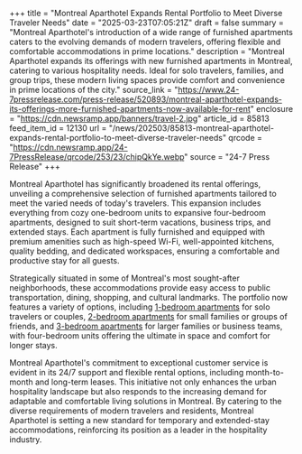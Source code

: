 +++
title = "Montreal Aparthotel Expands Rental Portfolio to Meet Diverse Traveler Needs"
date = "2025-03-23T07:05:21Z"
draft = false
summary = "Montreal Aparthotel's introduction of a wide range of furnished apartments caters to the evolving demands of modern travelers, offering flexible and comfortable accommodations in prime locations."
description = "Montreal Aparthotel expands its offerings with new furnished apartments in Montreal, catering to various hospitality needs. Ideal for solo travelers, families, and group trips, these modern living spaces provide comfort and convenience in prime locations of the city."
source_link = "https://www.24-7pressrelease.com/press-release/520893/montreal-aparthotel-expands-its-offerings-more-furnished-apartments-now-available-for-rent"
enclosure = "https://cdn.newsramp.app/banners/travel-2.jpg"
article_id = 85813
feed_item_id = 12130
url = "/news/202503/85813-montreal-aparthotel-expands-rental-portfolio-to-meet-diverse-traveler-needs"
qrcode = "https://cdn.newsramp.app/24-7PressRelease/qrcode/253/23/chipQkYe.webp"
source = "24-7 Press Release"
+++

<p>Montreal Aparthotel has significantly broadened its rental offerings, unveiling a comprehensive selection of furnished apartments tailored to meet the varied needs of today's travelers. This expansion includes everything from cozy one-bedroom units to expansive four-bedroom apartments, designed to suit short-term vacations, business trips, and extended stays. Each apartment is fully furnished and equipped with premium amenities such as high-speed Wi-Fi, well-appointed kitchens, quality bedding, and dedicated workspaces, ensuring a comfortable and productive stay for all guests.</p><p>Strategically situated in some of Montreal's most sought-after neighborhoods, these accommodations provide easy access to public transportation, dining, shopping, and cultural landmarks. The portfolio now features a variety of options, including <a href='https://montreal-aparthotel.com/eng/apartments/1-room' rel='nofollow'>1-bedroom apartments</a> for solo travelers or couples, <a href='https://montreal-aparthotel.com/eng/apartments/2-rooms' rel='nofollow'>2-bedroom apartments</a> for small families or groups of friends, and <a href='https://montreal-aparthotel.com/eng/apartments/3-rooms' rel='nofollow'>3-bedroom apartments</a> for larger families or business teams, with four-bedroom units offering the ultimate in space and comfort for longer stays.</p><p>Montreal Aparthotel's commitment to exceptional customer service is evident in its 24/7 support and flexible rental options, including month-to-month and long-term leases. This initiative not only enhances the urban hospitality landscape but also responds to the increasing demand for adaptable and comfortable living solutions in Montreal. By catering to the diverse requirements of modern travelers and residents, Montreal Aparthotel is setting a new standard for temporary and extended-stay accommodations, reinforcing its position as a leader in the hospitality industry.</p>